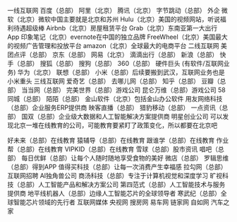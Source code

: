 一线互联网
百度（总部）
阿里（北京）
腾讯（北京）
字节跳动（总部）
外企
微软（北京）微软中国主要就是北京和苏州
Hulu（北京）美国的视频网站，听说福利待遇超级棒
Airbnb（北京）房屋租赁平台
Grab（北京）东南亚第一大出行 App
印象笔记（北京）evernote在中国的独立品牌
FreeWheel（北京）美国最大的视频广告管理和投放平台
amazon（北京）全球最大的电商平台
二线互联网
美团点评（总部）
京东（总部）
网易（北京）
滴滴出行（总部）
新浪（总部）
快手（总部）
搜狐（总部）
搜狗（总部）
360（总部）
硬件巨头 (有软件/互联网业务)
华为（北京）
联想（总部）
小米（总部）后续要搬到武汉，互联网业务也是小米重头
三线互联网
爱奇艺（总部）
去哪儿网（总部）
知乎（总部）
豆瓣（总部）
当当网（总部）
完美世界（总部）游戏公司
昆仑万维（总部）游戏公司
58同城（总部）
陌陌（总部）
金山软件（北京）包括金山办公软件
用友网络科技（总部）企业服务ERP提供商
映客直播（总部）
猎豹移动（总部）
一点资讯（总部）
国双（总部）企业级大数据和人工智能解决方案提供商
明星创业公司
可以发现北京一堆在线教育的公司，可能教育要紧盯了政策变化，所以都要在北京吧

好未来（总部）在线教育
猿辅导（总部）在线教育
跟谁学（总部）在线教育
作业帮（总部）在线教育
VIPKID（总部）在线教育
雪球（总部）股市资讯
唱吧（总部）
每日优鲜（总部）让每个人随时随地享受食物的美好
微店（总部）
罗辑思维（总部）得到APP
值得买科技（总部）让每一次消费产生幸福感
拉勾网（总部）互联网招聘
AI独角兽公司
商汤科技（总部）专注于计算机视觉和深度学习
旷视科技（总部）人工智能产品和解决方案公司
第四范式（总部）人工智能技术与服务提供商
地平线机器人（总部）边缘人工智能芯片的全球领导者
寒武纪（总部）全球智能芯片领域的先行者
互联网媒体
央视网
搜房网
易车网
链家网
自如网
汽车之家
